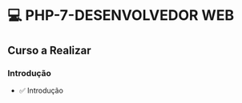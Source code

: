 # :computer: PHP-7-DESENVOLVEDOR WEB #
## Curso a Realizar 

### Introdução
- :white_check_mark: Introdução
